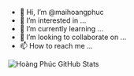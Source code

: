 - 👋 Hi, I’m @maihoangphuc
- 👀 I’m interested in ...
- 🌱 I’m currently learning ...
- 💞️ I’m looking to collaborate on ...
- 📫 How to reach me ...

<img src="https://github-readme-stats.vercel.app/api?username=maihoangphuc&show_icons=true&hide_border=true&count_private=true&theme=shades-of-purple&icon_color=fad000" alt="Hoàng Phúc GitHub Stats">

<!---
maihoangphuc/maihoangphuc is a ✨ special ✨ repository because its `README.md` (this file) appears on your GitHub profile.
You can click the Preview link to take a look at your changes.
--->
